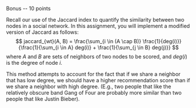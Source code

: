 Bonus -- 10 points

Recall our use of the Jaccard index to quantify the similarity between two nodes in a social network. In this assignment, you will implement a modified version of Jaccard as follows:
$$
jaccard_{wt}(A, B) = \frac{\sum_{i \in (A \cap B)} \frac{1}{deg(i)}}{\frac{1}{\sum_{i \in A} deg(i)} + \frac{1}{\sum_{j \in B} deg(j)}}
$$
where $A$ and $B$ are sets of neighbors of two nodes to be scored, and $deg(i)$ is the degree of node $i$.

This method attempts to account for the fact that if we share a neighbor
that has low degree, we should have a higher recommendation score than if we share a neighbor with high degree. (E.g., two people that like the relatively obscure band Gang of Four are probably more similar than two people that like Justin Bieber).

